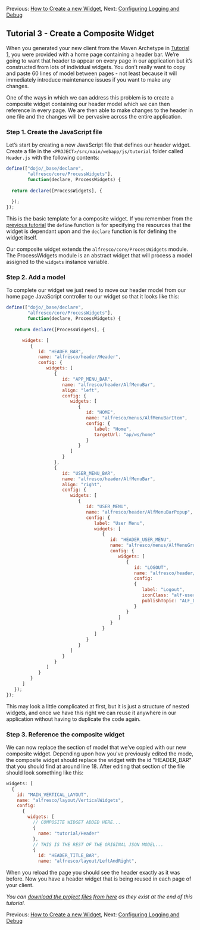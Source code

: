 Previous: [How to Create a new Widget](./Tutorial2.md),
Next: [Configuring Logging and Debug](./Tutorial4.md)

## Tutorial 3 - Create a Composite Widget

When you generated your new client from the Maven Archetype in [Tutorial 1](./Tutorial1.md), you were provided with a home page containing a header bar. We’re going to want that header to appear on every page in our application but it’s constructed from lots of individual widgets. You don’t really want to copy and paste 60 lines of model between pages - not least because it will immediately introduce maintenance issues if you want to make any changes.

One of the ways in which we can address this problem is to create a composite widget containing our header model which we can then reference in every page. We are then able to make changes to the header in one file and the changes will be pervasive across the entire application.

### Step 1. Create the JavaScript file
Let’s start by creating a new JavaScript file that defines our header widget. Create a file in the `<PROJECT>/src/main/webapp/js/tutorial` folder called `Header.js` with the following contents:

```JAVASCRIPT
define(["dojo/_base/declare",
        "alfresco/core/ProcessWidgets"], 
        function(declare, ProcessWidgets) {
   
  return declare([ProcessWidgets], {
      
  });
});
```

This is the basic template for a composite widget. If you remember from the [previous tutorial](./Tutorial2.md) the `define` function is for specifying the resources that the widget is dependant upon and the `declare` function is for defining the widget itself.

Our composite widget extends the `alfresco/core/ProcessWidgets` module. The ProcessWidgets module is an abstract widget that will process a model assigned to the `widgets` instance variable.

### Step 2. Add a model
To complete our widget we just need to move our header model from our home page JavaScript controller to our widget so that it looks like this:

```JAVASCRIPT
define(["dojo/_base/declare",
        "alfresco/core/ProcessWidgets"], 
        function(declare, ProcessWidgets) {
   
   return declare([ProcessWidgets], {

      widgets: [
         {
            id: "HEADER_BAR",
            name: "alfresco/header/Header",
            config: {
               widgets: [
                  {
                     id: "APP_MENU_BAR",
                     name: "alfresco/header/AlfMenuBar",
                     align: "left",
                     config: {
                        widgets: [
                           {
                              id: "HOME",
                              name: "alfresco/menus/AlfMenuBarItem",
                              config: {
                                 label: "Home",
                                 targetUrl: "ap/ws/home"
                              }
                           }
                        ]
                     }
                  },
                  {
                     id: "USER_MENU_BAR",
                     name: "alfresco/header/AlfMenuBar",
                     align: "right",
                     config: {
                        widgets: [
                           {
                              id: "USER_MENU",
                              name: "alfresco/header/AlfMenuBarPopup",
                              config: {
                                 label: "User Menu",
                                 widgets: [
                                    {
                                       id: "HEADER_USER_MENU",
                                       name: "alfresco/menus/AlfMenuGroup",
                                       config: {
                                          widgets: [
                                             {
                                                id: "LOGOUT",
                                                name: "alfresco/header/AlfMenuItem",
                                                config:
                                                {
                                                   label: "Logout",
                                                   iconClass: "alf-user-logout-icon",
                                                   publishTopic: "ALF_DOLOGOUT"
                                                }
                                             }
                                          ]
                                       }
                                    }
                                 ]
                              }
                           }
                        ]
                     }
                  }
               ]
            }
         }
      ]
   });
});
```

This may look a little complicated at first, but it is just a structure of nested widgets, and once we have this right we can reuse it anywhere in our application without having to duplicate the code again.

### Step 3. Reference the composite widget
We can now replace the section of model that we’ve copied with our new composite widget. Depending upon how you've previously edited the mode, the composite widget should replace the widget with the id "HEADER_BAR" that you should find at around line 18. After editing that section of the file should look something like this:

```JAVASCRIPT
widgets: [
  {
    id: "MAIN_VERTICAL_LAYOUT",
    name: "alfresco/layout/VerticalWidgets",
    config: 
      {
        widgets: [
          // COMPOSITE WIDGET ADDED HERE...
          {
            name: "tutorial/Header"
          },
          // THIS IS THE REST OF THE ORIGINAL JSON MODEL...
          {
            id: "HEADER_TITLE_BAR",
            name: "alfresco/layout/LeftAndRight",
```

When you reload the page you should see the header exactly as it was before. Now you have a header widget that is being reused in each page of your client.

_You can [download the project files from here](../resources/aikau-tutorial_003.zip?raw=true) as they exist at the end of this tutorial._

Previous: [How to Create a new Widget](./Tutorial2.md),
Next: [Configuring Logging and Debug](./Tutorial4.md)
